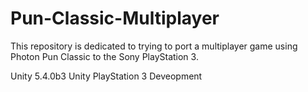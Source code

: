 # Pun-Classic-Multiplayer
This repository is dedicated to trying to port a multiplayer game using Photon Pun Classic to the Sony PlayStation 3.

Unity 5.4.0b3
Unity PlayStation 3 Deveopment
